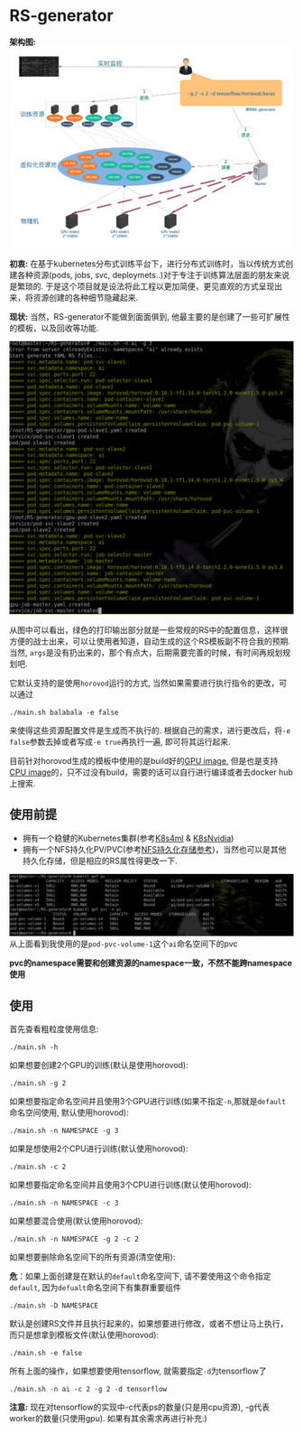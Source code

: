 # RS-generator
**架构图:**
![](images/overall.jpg)

**初衷:**
在基于kubernetes分布式训练平台下，进行分布式训练时，当以传统方式创建各种资源(pods, jobs, svc, deploymets..)对于专注于训练算法层面的朋友来说是繁琐的. 于是这个项目就是设法将此工程以更加简便，更见直观的方式呈现出来，将资源创建的各种细节隐藏起来. 

**现状:**
当然，RS-generator不能做到面面俱到, 他最主要的是创建了一些可扩展性的模板，以及回收等功能.

![](images/github1.png)

从图中可以看出，绿色的打印输出部分就是一些常规的RS中的配置信息，这样很方便的战士出来，可以让使用者知道，自动生成的这个RS模板副不符合我的预期. 当然, `args`是没有扔出来的，那个有点大，后期需要完善的时候，有时间再规划规划吧.

它默认支持的是使用`horovod`运行的方式, 当然如果需要进行执行指令的更改，可以通过
```
./main.sh balabala -e false
```
来使得这些资源配置文件是生成而不执行的. 根据自己的需求，进行更改后，将`-e false`参数去掉或者写成`-e true`再执行一遍, 即可将其运行起来. 

目前针对horovod生成的模板中使用的是build好的[GPU image](generate_gpu_rs.py), 但是也是支持[CPU image](generate_cpu_rs.py)的，只不过没有build，需要的话可以自行进行编译或者去docker hub上搜索. 

## 使用前提

* 拥有一个稳健的Kubernetes集群(参考[K8s4ml](https://github.com/ReyRen/K8s4ML) & [K8sNvidia](https://github.com/ReyRen/K8sNvidia))
* 拥有一个NFS持久化PV/PVC(参考[NFS持久化存储参考](https://www.cnblogs.com/linuxk/p/9760363.html))，当然也可以是其他持久化存储，但是相应的RS属性得更改一下.

![](images/pv.png)
从上面看到我使用的是`pod-pvc-volume-1`这个`ai`命名空间下的pvc

**pvc的namespace需要和创建资源的namespace一致，不然不能跨namespace使用**

## 使用
首先查看粗粒度使用信息:
```
./main.sh -h
```
如果想要创建2个GPU的训练(默认是使用horovod):
```
./main.sh -g 2
```
如果想要指定命名空间并且使用3个GPU进行训练(如果不指定`-n`,那就是`default`命名空间使用, 默认使用horovod):
```
./main.sh -n NAMESPACE -g 3
```
如果是想使用2个CPU进行训练(默认使用horovod):
```
./main.sh -c 2
```
如果想要指定命名空间并且使用3个CPU进行训练(默认使用horovod):
```
./main.sh -n NAMESPACE -c 3
```
如果想要混合使用(默认使用horovod):
```
./main.sh -n NAMESPACE -g 2 -c 2
```
如果想要删除命名空间下的所有资源(清空使用):

**危**：如果上面创建是在默认的`default`命名空间下, 请不要使用这个命令指定`default`, 因为`defualt`命名空间下有集群重要组件
```
./main.sh -D NAMESPACE
```
默认是创建RS文件并且执行起来的，如果想要进行修改，或者不想让马上执行，而只是想拿到模板文件(默认使用horovod):
```
./main.sh -e false
```
所有上面的操作，如果想要使用tensorflow, 就需要指定`-d`为tensorflow了
```
./main.sh -n ai -c 2 -g 2 -d tensorflow
```
**注意:** 现在对tensorflow的实现中-c代表ps的数量(只是用cpu资源), -g代表worker的数量(只使用gpu). 如果有其余需求再进行补充:)
